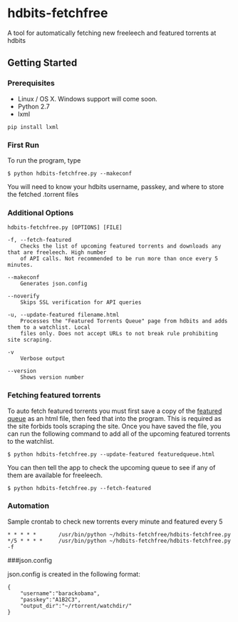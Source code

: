 # hdbits-fetchfree
A tool for automatically fetching new freeleech and featured torrents at hdbits

## Getting Started

### Prerequisites
* Linux / OS X. Windows support will come soon.
* Python 2.7
* lxml
```
pip install lxml
```

### First Run
To run the program, type

	$ python hdbits-fetchfree.py --makeconf

You will need to know your hdbits username, passkey, and where to store the fetched .torrent files


### Additional Options

	hdbits-fetchfree.py [OPTIONS] [FILE]

	-f, --fetch-featured
		Checks the list of upcoming featured torrents and downloads any that are freeleech. High number 
		of API calls. Not recommended to be run more than once every 5 minutes.

	--makeconf
		Generates json.config

	--noverify
		Skips SSL verification for API queries

	-u, --update-featured filename.html
		Processes the "Featured Torrents Queue"	page from hdbits and adds them to a watchlist. Local
		files only. Does not accept URLs to not break rule prohibiting site scraping.

	-v
		Verbose output

	--version
		Shows version number

### Fetching featured torrents

To auto fetch featured torrents you must first save a copy of the [featured queue](https://hdbits.org/featuredqueue.php) as an html file,
then feed that into the program. This is required as the site forbids tools scraping the site. Once you
have saved the file, you can run the following command to add all of the upcoming featured torrents to 
the watchlist.

	$ python hdbits-fetchfree.py --update-featured featuredqueue.html

You can then tell the app to check the upcoming queue to see if any of them are available for freeleech.

	$ python hdbits-fetchfree.py --fetch-featured

### Automation

Sample crontab to check new torrents every minute and featured every 5

	* * * * *       /usr/bin/python ~/hdbits-fetchfree/hdbits-fetchfree.py
	*/5 * * * *     /usr/bin/python ~/hdbits-fetchfree/hdbits-fetchfree.py -f

###json.config

json.config is created in the following format:

	{
		"username":"barackobama",
		"passkey":"A1B2C3",
		"output_dir":"~/rtorrent/watchdir/"
	}